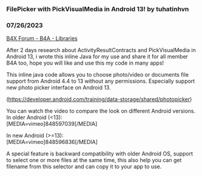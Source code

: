 ### FilePicker with PickVisualMedia in Android 13! by tuhatinhvn
### 07/26/2023
[B4X Forum - B4A - Libraries](https://www.b4x.com/android/forum/threads/149217/)

After 2 days research about ActivityResultContracts and PickVisualMedia in Android 13, i wrote this inline Java for my use and share it for all member B4A too, hope you will like and use this my code in many apps!  
  
This inline java code allows you to choose photo/video or documents file support from Android 4.4 to 13 without any permissions. Especially support new photo picker interface on Android 13.  
  
(<https://developer.android.com/training/data-storage/shared/photopicker>)  
  
  
You can watch the video to compare the look on different Android versions.  
In older Android (<13):  
[MEDIA=vimeo]848597039[/MEDIA]  
  
In new Android (>=13):  
[MEDIA=vimeo]848596836[/MEDIA]  
  
  
A special feature is backward compatibility with older Android OS, support to select one or more files at the same time, this also help you can get filename from this selector and can copy it to your app to use.